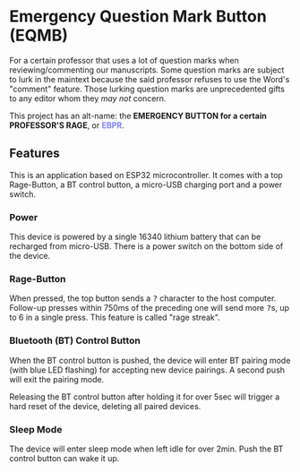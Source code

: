 # Emergency Question Mark Button (EQMB)

For a certain professor that uses a lot of question marks when reviewing/commenting our manuscripts.
Some question marks are subject to lurk in the maintext because the said professor refuses to use the Word's "comment" feature. Those lurking question marks are unprecedented gifts to any editor whom they *may not* concern.

This project has an alt-name: the <b>EMERGENCY BUTTON for a certain PROFESSOR'S RAGE</b>, or <b><font color="#8080ff">EBPR</font></b>.

## Features

This is an application based on ESP32 microcontroller. It comes with a top Rage-Button, a BT control button, a micro-USB charging port and a power switch.

### Power

This device is powered by a single 16340 lithium battery that can be recharged from micro-USB. There is a power switch on the bottom side of the device.

### Rage-Button

When pressed, the top button sends a <kbd>?</kbd> character to the host computer. Follow-up presses within 750ms of the preceding one will send more <kbd>?</kbd>s, up to 6 in a single press. This feature is called "rage streak".

### Bluetooth (BT) Control Button

When the BT control button is pushed, the device will enter BT pairing mode (with blue LED flashing) for accepting new device pairings. A second push will exit the pairing mode.

Releasing the BT control button after holding it for over 5sec will trigger a hard reset of the device, deleting all paired devices.

### Sleep Mode

The device will enter sleep mode when left idle for over 2min. Push the BT control button can wake it up.
